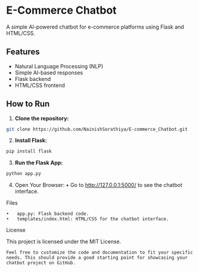 # E-Commerce Chatbot

A simple AI-powered chatbot for e-commerce platforms using Flask and HTML/CSS.

## Features

- Natural Language Processing (NLP)
- Simple AI-based responses
- Flask backend
- HTML/CSS frontend

## How to Run

1. **Clone the repository:**
```bash
git clone https://github.com/NainishSorathiya/E-commerce_Chatbot.git
```
2. **Install Flask:**
```bash
pip install flask
```
3. **Run the Flask App:**
```bash
python app.py
```
4.	Open Your Browser:
	•	Go to http://127.0.0.1:5000/ to see the chatbot interface.

Files

	•	app.py: Flask backend code.
	•	templates/index.html: HTML/CSS for the chatbot interface.

License

This project is licensed under the MIT License.
```
Feel free to customize the code and documentation to fit your specific needs. This should provide a good starting point for showcasing your chatbot project on GitHub.
```